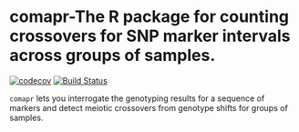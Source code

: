 # comapr-The R package for counting crossovers for SNP marker intervals across groups of samples.

[![codecov](https://codecov.io/github/ruqianl/comapr/branch/master/graphs/badge.svg)](https://codecov.io/github/ruqianl/comapr/)
[![Build Status](https://img.shields.io/travis/ruqianl/comapr/master.svg)](https://travis-ci.org/ruqianl/comapr)

`comapr` lets you interrogate the genotyping results for a sequence of markers 
and detect meiotic crossovers from genotype shifts for groups of samples. 




